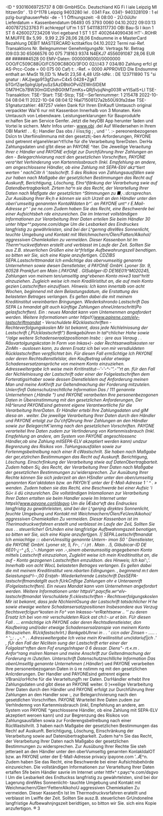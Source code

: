 -ID ^ 93016069725737 8 OBI GmbHSCo. Deutschland KG Fi l iale Leipzig Ml ltitzenStr' . 13 0^1178 Leipzig 9403280 Iel . 0341 Fax. 0341- 940328109 : 1 el pzlg-burghausen®ebi -de - 1 1 Öffnungszeit: -8 08:00 - 2Ũ:0ũUhr Lieferdatum = Kassenbendatum 06493 05 3793 0060 04.10.2022 09:03:13 4007872523763 FI achkreppf Uf'm 1 ST 5411183117730 OBI Bau-Si l ikon 1 ST ß 4260027234208 Vori egeband 1 ST 1 ST 4002644090436 HT'-.ROHR M.MUFFE Bx 5,99 . 9,99 2,29 28,06 28,06 Endsumme in e MasterCard Bezahlung DEBIT MASTERCARD kctitakflos 04.10.2022 Termi nai-Ref. Transaktions Nr. Belegnummer GenehmlgungsNr. Vertrags Nr. Betrag (09:03:30 65066576 00 075 718163 9374 N4EKJ7 4556091087 28,06 EUR ## ######4528 00 EMV-Daten: 0000008000//0000000 OOO/FC509C88ÛO/FC5O9C88OO/3FOO 02///43 7 034/80 Zahlung erfcl gt AS-Prcc-Code = 00 075 00 Caf) t: .-Ref. = 0000 APPROVED Dle Endsumme enthalt an MwSt 19,((D % MwSt 23,58 4,48 USt-IdNr. : DE 123711890 TS "si gnatur : AKJjwgp913gf2un+C4x5 0428+ZgkT bTGrfZqeSpIrgUpťyuSzSAzDBtóOPvilZEWnSlDEM GM7IHCb7BW30mGlDzhBG0tMTzmKs+QRj5vjujNng003R wYISalS+Ll TSE-Transaktlon: TSE-'Start: TSE-Stcp; TSE--Ser1ennummer: 1 215478 2022-10-04 08:04:11 2022-10-04 08:04:12 f4al71508127a2b50Ü93fa2dae TSE-S1gnaturzahler: 487257 vielen Dank fUr Ihren ElnKaufl Umtausch original verpackter Wai'6 nur mit Kassenbon Innerhalb von 3 Monaten. Kein Umtausch von Lebendware. Leistungserklarungen für Bauprodukfe er.halfen Sie am Service Genfer. Jetzt die heyOBI App herunter 1aden und Vortei le sichern. Mehr Infos unter- www.obi .del Auf Wiedersehen in Ihrem OBI Markt! . . 6;: Handier Das obs / iïiss;tig ; , und ' '. :- pereonenbezogenen Dsîcn tn Uterfiinsilmmuna mit den gesetzti;-ben Arforderungen, PAYONE sind getrennt e!ganeVeran^rt!!che für d!e Verarbeitung !brerDsten. DerHa Zahtungsdaten und g!bt diese an PAYONE ^iter. Die Jeweilige Vera*eitung Ihrer c Händler und PAYONE erfolgt zur Durchführung Ihrer Zahlungen an den - Belegarchlviarung nacti den gesetzlichen Vorschriften, PAYONE vera^itet Verhinderung von Kartenmlssbrauch (Inkl. Empfehlung an andere, am angeschlossene Händler, ob eine Zahlung mit SEPA-EbV akz^tiert werten ' nachCiitr ñ ':taslschríft. 5 des Risikos von Zahlungsausfällen swie zur haben nach Maßgabe der gesetzlichen Bestimmungen das Recht auf Auskunft, Berichtigung, Löschung, Elns^ifänkung der Verarbehung swie auf Datendbertragbarkolt. Zirtem ha^n sie das Recht, der Verartellung Ihrer Daten nach Maflgate der gesetzlicten ^Stimmungen zu ■,·.:dcrsprechsn. Zur Ausübung Ihrer R«;h e können sie sich Urzeit an den Händler unter den oberi'umseitig genannten KontaWdaten b^’. an PAYONE unt^ *r E.Mail-Adresse p^ ' pe ne.com Zudem haben Sie das Recht, eine Beschwerde bei einer Aufsichtsbeh rde einzureichen. Die im Internet vollständigen Informationen zur Verarbeitung Ihrer Daten erteilen Sie beim Händler 30 unter hltpe^^.payone.com/dsgw Um die Lesbarkeit des Eindruckes langfristig zu gewährleisten, sind bei der L^gemng dIreWes Sonnenlicht, teuchte Umgebung und Kontakt mit Welchmachern/Ölen/Fatten/Alkohol/ aggressiven Chemlekalien zu vermelden. Dieser Kassenbon Ist Im Therm^ruckvetfahren erstellt und verblasst im Laufe der Zeit. Sollten Sie aus Z.B. steuerlichen Grüßen eine la^frlstlge Aufbewahrungszell bendtigen. so bitten wir Sie, sich eine Kopie anzufertigen. CDZIBS SEPA.Lastschrlttmandat Ich emẫchtige das obervumseitig genannte Unternehmen sowie dwsen Denstletster, d PAYOhlE GmbH. Lyoner Str. 9, 60528 Prankfurt am Main (.PAYONE . GISubIger-ID DE16E01t^M020245, Zahlungen von meinem t*en/umseltlg ang^ebenen Konto mi«e3 tast^hritt alnzuziehen. Zugleich weise ich mein Kradiliristitut an, die auf mein Konto gezien Lastschriften einzulfisen. Hinweis: Ich kann innertalb von acht Wochen, beginnend mit dem Belastungsdatum, die Erstattung des belasteten Betrages verlangen. Es gelten dabei die mit meinem Kreditinstitut vereinbarten Bringungen. Wlederkshrondo Lastschrift Das SEPA Ls hmandat gilt auch künftige Zahlungen ohneUnterschritt(Po gelasfschrften). Ein : neues Mandat kann vom Untemenmen angafordert werden. Weitere Informationen unter htlpsY/www.pajrene.com/elv-lastschriftmandat - Verschuldete RQcklastschrlften - Rechteverfolgungskoslen Mir Ist bekannt, dass jede Nichlelniosung der Lastschrift (,PUcklastschrtft") Bankgebühren ln tal^chlicher Hohe sowie ^/alge weitere Schadenseraalzpositionan Insbc : ·jere aus Veraug . . Rẳsvartolgungskcstan In Form von Inkas«)- oder Rechtsanwaltskosten rer ZinMn - auslosen kann, zu deren Ersatz ich bei von mir versdiuldeten Rücklastschriften verpflichtet bin. Für diesen Fall ermSchtige Ich PAYONE oder deren Rechtsdlenstlelslar, den Kaufbetrag uếdar etwaige Schadensersatzanspröche von meinem Konto einzuziehen. Adressweltergabe Ich weise mein Krritinstitut--'-'-^-'“.-'"rt an. fUr den Fall der Nichlelniosung der Lastschrift oder einer der Folgelastschriften dem Forteratigsirhaber sowie dessen Dienstlelslem auf Anforderung meinen Man und meine AnKhrift zur Geltendmachung der Forderung mitzutelen. Unlerrfinfl Oatenschutzrechtllche Information Das / 111 genannte Unternehmen (,Händie ") und PAYONE verarbeiten Ihre personenbezogonen Daten in Übereinstimmung mit den gesetzlichen Anforderungen, Der Hẫ^lerund PAYONEsind getrennt eigene Verantwortliche für die Verarbeitung IhrerDaten. Er Händler ertebi Ihre Zahlungsdaten und gIM diesa an . weiter. Die jeweilige Verarbeitung Ihrer Daten durch den Händler und PAYONE ertolgt zur Du'chfQhrung Ihrer Zahlungen an den Händler sowie zur BelegarchK'ienmg nach den gesetzlichen Vorschriften. PAYONE verarteitel Ihre Daten zudem zur Vertinderung von Kartenmissbrauch (Inkl. Empfehlung an andere, am System von PAYONE angeschlossenc Händler,ob sine Zahlung mllSEPA-ELV akzeptiert werden kann) undzur Begrenzung des Risikos von .TaHungsausfáilen sowie zur Fortenmgsbeitrelbung nach einer R cWastschrilt. Sie haben nach Maßgabe der ger,etzlrchen Bestimmungen das Recht auf Auskunft. Berichtigung, Löschung. Einschrfinkung der Verarbeitung stwie auf DatenObertragbarteit. Zudem haben Si¿ des Recht, der Verarbeitung Ihrer Daten nach Maßgabe der gesetzlichen Bestimmungen zu'widersprechen. Zur Ausübung Ihrer Rechte können Sie sich jederzeit an den HSndler unter den oben/umseitig genannten Kon'aktdaten bzw. an PAYOh'E unter der E-Mail-Adresse 1 ' ^ . » wenden. Zudem haben sie das RechL eine Beschwerde bei einer Aufsic 'i Sü< ii dü cinzurelchen. Die vollständigen Inlomalionen zur Verarbeitung Ihrer Daten ertalten sie beim Handler sowie Im Internet unter httpsV/www.payone.conVdsgvo Um die ÎÆsba^eft des Endruckes langfristig zu gewährleisten, sind bei der L^genjng direktes Sonnenlicht, feuchte Umgebung und Kontakt mit Weichmachern/Ổlen/FeUen/Aikohoí/ aggressiven Chemiekallen Zu vermeiden. Diesar Kassenbon ist im Therimodruckverfahren erstellt und verblasst im Laufe der ZeiL Sollten Sie aus . . steuerlicher! GrtJnden eine langfristige Aufbwahnmgszeit benotigen, so bitten wir Sie, sich eine Kopie anzufertjgen. )| SEPA.Laetschrlftmandat Ich emiachtige ::: obervUmssltig genannte Untern- imon S0 ' Dienstleister, die PAYONE GmbH. Lyoner str, 5, Fr-, :' i jrt . Main . .5, Gläubicar-ID DE 6E01-¿-^ ¿5, ;.'-.hlungan von .-,sinem oberaumsoitig angegebenen Konto mittels Lastschrift einzuziohon, Zuglelirt weise ich mein Kreditinstitut an, die auf - Konto gezogenen Lastschriften emzuldson. des Hinweis; Ich kai':,'. Innerhalb von acht WocL belasteten Betrages verlangen. Es gellen dabei die mit meinem Kreditinstitut vere.nbarten Edingungen. , beginnend m:t dem Seiastungsd^l--,00 Ersţah- Wiederkehrende Lastschrift DasSEPA-lastschriftmandatgllt auch fUrkCnftige Zahlungen ohr e Unteraenrift (Folgelastschriften). Ein neues Mandat kann vom Unternehmen angefordsrt werden. Weitere Informationen unter httpsV^.paycfle.wr^elv-lastschriftmandat Verschuldete fl.cklestschrlften - Rechtsverfolgungskoslen Mir ist bekannt, dass jede N)chleinlOsung der Lastschrift tatsächlicher H he sowie etwaige weitere Schadansersatzpositionen Insbesondere aus Verzug flechtsverfclgun^kosten in Fo^ von Inkasso-^erRœhtsanw .. '’ zu deren Ersatz Ich bei von mir verschuldeten Rück ast ch:l:-.ur et bin. FUr diesen Fall . ... ermächtige ich PAYONE oder deren Rechtsdlenstleister, don Kaufbeirag und/oder etwaige Schadensersalzanspie von meinem Konto Btnzuziehen. RUckfastschrlrt.) BankgebUhrwi in . . ' cicn oder Zinsen - ..... . ^ ';,: . „-.^ . . Adressweltergabe Ich veise mein Krwiilinstitut unv)idariuf|jch .' , fUr den Fall der Niclitein sung der Lastschrift erter einer der Folgalast^nften dem Fof erungs!nhsper 0 6 dessar. Diens"- rt.«.m . Anfor^rang mslren Namen und meine Anschrift zur Geltendmachung der Forderung m i2ute)len. Unterschrift Datenschutzrechlllche Information Das obenUmseltlg genannte Unternehmen (.Händler*) ued PAYONE verarbeiten Ihre personenbezogansn Daten in ũ re nstìmm ng mit den gesetzlichen Anlcrderungen. Der Handler und PAYONEsind getrennt eigene VBranừ/orHlche für die Verarteltungfh rer Daten. DsrHándler erhebt Ihre Zahlungsdaten und gibt diese an PAYONE weiter. 0 )««eilige Verarbeitung Ihrer Daten durch den Händler und PAYONE erfolgt zur Durchführung Ihrer Zahlungen an den Handler sow :, zur Belegarchivierung nach den gesetdlchen Vorschriften. PAYONE Wrarteitel Ihre Daten zudem zur Verhlndemng von Kartenmissbrauch (inkl, Empfehlung an andere, am System von PAYONE ^geschlossene Händler, ob eine Zahlung mit SEPA-ELV akzeptiert weroen kann) und zur Begrenzung des Risikos von Zahlungsausfällen sowia zur Forderengsbellrelbung nach einer RücWastsihrilt. 3 haben nach Maßgabe der gesetzlichen Bestimmungen das Rech! auf Auskunft. Berichtigung, Löschung, Einschränkung der Verarbeitung sowie auf Datenùbertragbarkelt. Zudem ha^n Sie das Recht, der Verarbeitung Ihrer Daten nach Maßgabo der gesetzlichen Bestimmungen zu widersprechen. Zur Ausübung Ihrer Rechte Sie steh jetteraeit an den Händler unter den oberVumseltig genarnten KonlakIdalOT bzw. an PAYONE unter der E-Mall-Adresse privacy ipayone.com ’..Æ^n. Zudem haben Sie das Recht, eine Beschwerde bei einer Aufsichtsbehörde einzureichen. Die vollständigen Informationen zur Verarteltung Ihrer Daten ertalfen Sfe beim Händler savrie im Internet unter httf«^ r.payc^e.com/dsgvo I Um die Lesbarkeit des Endtuckss langfristig zu gewàhrtelsten, sind bei dor Lagerung direWes Sonnenlicht- tauchte Umgebung und Kontakt mit Weichmachern/Glen^FettenrAlkohoU aggressiven Chemiekalien Zu vermeiden. Dieser KassenEn Ist Im Thermodruckvsrfahren eratellt und verblasst im Lwiffe der Zeit. Sollten Sie ausz.B. steuerlichen GrUndonelne langfristige Aufbewahnjngszeit beridtigen, so bitton wir Sie. sich eins Kopie anzufertigon. ® 3